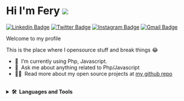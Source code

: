 # Hi I'm Fery <img src="https://media.giphy.com/media/hvRJCLFzcasrR4ia7z/giphy.gif" width="5%">

[![Linkedin Badge](https://img.shields.io/badge/-muhammadhabibfery-blue?style=flat&logo=linkedin&logoColor=white&link=https://www.linkedin.com/in/muhammadhabibfery)](https://www.linkedin.com/in/muhammadhabibfery/)
[![Twitter Badge](https://img.shields.io/badge/-@FeryLeonardo12-1ca0f1?style=flat&labelColor=1ca0f1&logo=twitter&logoColor=white&link=https://twitter.com/FeryLeonardo12)](https://twitter.com/FeryLeonardo12)
[![Instagram Badge](https://img.shields.io/badge/-@feryleonardo_12-purple?style=flat&logo=instagram&logoColor=white&link=https://instagram.com/feryleonardo_12/)](https://instagram.com/feryleonardo_12)
[![Gmail Badge](https://img.shields.io/badge/-muhammadhabibfery-c14438?style=flat&logo=Gmail&logoColor=white&link=mailto:muhammadhabibfery@gmail.com)](mailto:muhammadhabibfery@gmail.com)

Welcome to my profile


This is the place where I opensource stuff and break things :joy:

- 🌱 &nbsp;I’m currently using Php, Javascript.
- 💬 &nbsp;Ask me about anything related to Php/Javascript
- 👨‍💻 &nbsp;Read more about my open source projects at [my github repo](https://github.com/muhammadhabibfery?tab=repositories)
<br>

<details>
    <summary><b>🛠️&nbsp;&nbsp;Languages&nbsp;and&nbsp;Tools</b></summary>
    <br/>
    <p align="left">
        <a href="https://www.php.net" target="_blank">
            <img src="https://raw.githubusercontent.com/devicons/devicon/master/icons/php/php-original.svg" alt="php" width="40" height="40"/>
        </a>
        <a href="https://www.laravel.com" target="_blank">
            <img src="https://raw.githubusercontent.com/devicons/devicon/master/icons/laravel/laravel-plain-wordmark.svg" alt="laravel" width="40" height="40"/>
        </a>
        <a href="https://laravel-livewire.com/" target="_blank">
            <img src="https://avatars.githubusercontent.com/u/51960834?s=100" alt="laravel livewire" width="40" height="40"/>
        </a>
        <a href="https://developer.mozilla.org/en-US/docs/Web/JavaScript" target="_blank">
            <img src="https://raw.githubusercontent.com/devicons/devicon/master/icons/javascript/javascript-original.svg" alt="javascript" width="40" height="40"/>
        </a>
        <a href="https://react.dev/" target="_blank">
            <img src="https://raw.githubusercontent.com/devicons/devicon/master/icons/react/react-original.svg" alt="react.js" width="40" height="40"/>
        </a>
        <a href="https://alpinejs.dev/" target="_blank">
            <img src="https://alpinejs.dev/alpine_long.svg" alt="alpine.js" width="45" height="45"/>
        </a>
        <a href="https://www.mysql.com/" target="_blank">
            <img src="https://raw.githubusercontent.com/devicons/devicon/master/icons/mysql/mysql-original-wordmark.svg" alt="mysql" width="40" height="40"/>
        </a>
        <a href="https://www.sqlite.org/" target="_blank">
            <img src="https://www.vectorlogo.zone/logos/sqlite/sqlite-icon.svg" alt="sqlite" width="40" height="40"/>
        </a>
        <a href="https://www.nginx.com" target="_blank">
            <img src="https://raw.githubusercontent.com/devicons/devicon/master/icons/nginx/nginx-original.svg" alt="nginx" width="40" height="40"/>
        </a>
        <a href="https://git-scm.com/" target="_blank">
            <img src="https://www.vectorlogo.zone/logos/git-scm/git-scm-icon.svg" alt="git" width="40" height="40"/>
        </a>
        <a href="https://github.com/" target="_blank">
            <img src="https://raw.githubusercontent.com/devicons/devicon/master/icons/github/github-original.svg" alt="github" width="40" height="40"/>
        </a>
        <a href="https://www.w3.org/html/" target="_blank">
            <img src="https://raw.githubusercontent.com/devicons/devicon/master/icons/html5/html5-original-wordmark.svg" alt="html5" width="40" height="40"/>
        </a>
        <a href="https://www.w3schools.com/css/" target="_blank">
            <img src="https://raw.githubusercontent.com/devicons/devicon/master/icons/css3/css3-original-wordmark.svg" alt="css3" width="40" height="40"/>
        </a>
        <a href="https://tailwindcss.com/" target="_blank">
            <img src="https://raw.githubusercontent.com/devicons/devicon/master/icons/tailwindcss/tailwindcss-original-wordmark.svg" alt="tailwind" width="45" height="45"/>
        </a>
        <a href="https://getbootstrap.com" target="_blank">
            <img src="https://raw.githubusercontent.com/devicons/devicon/master/icons/bootstrap/bootstrap-plain-wordmark.svg" alt="bootstrap" width="40" height="40"/>
        </a>
        <a href="https://postman.com" target="_blank">
            <img src="https://www.vectorlogo.zone/logos/getpostman/getpostman-icon.svg" alt="postman" width="40" height="40"/>
        </a>
        <a href="https://code.visualstudio.com/" target="_blank">
            <img src="https://raw.githubusercontent.com/devicons/devicon/master/icons/vscode/vscode-original.svg" alt="vscode" width="40" height="40"/>
        </a>
    </p>
</details>
